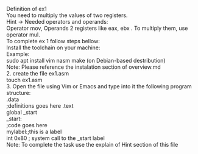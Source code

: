 Definition of ex1  
You need to multiply the values of two registers.   
Hint -> Needed operators and operands:  
Operator mov, Operands 2 registers like eax, ebx . To multiply them, use operator mul.  
To complete ex 1 follow steps bellow:  
Install the toolchain on your machine:  
Example:  
sudo apt install vim nasm make (on Debian-based destribution)  
Note: Please reference the instalation section of overview.md  
2. create the file ex1.asm  
touch ex1.asm  
3. Open the file using Vim or Emacs and type into it the following program structure:  
.data  
;definitions goes here 
.text   
global _start  
_start:  
;code goes here  
mylabel:;this is a label  
int 0x80 ; system call to the _start label  
Note: To complete the task use the explain of Hint section of this file  
